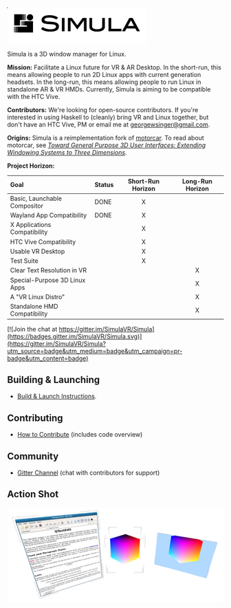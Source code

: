 ![Temporary Logo](./doc/TEMP_LOGO.png)

Simula is a 3D window manager for Linux. 

**Mission:** Facilitate a Linux future for VR & AR Desktop. In the short-run, this means allowing people to run 2D Linux apps with current generation headsets. In the long-run, this means allowing people to run Linux in standalone AR & VR HMDs. Currently, Simula is aiming to be compatible with the HTC Vive. 

**Contributors:** We're looking for open-source contributors. If you're interested in using Haskell to (cleanly) bring VR and Linux together, but don't have an HTC Vive, PM or email me at georgewsinger@gmail.com.

**Origins:** Simula is a reimplementation fork of [motorcar](https://github.com/evil0sheep/motorcar). To read about motorcar, see *[Toward General Purpose 3D User Interfaces: Extending Windowing Systems to Three Dimensions](https://github.com/evil0sheep/MastersThesis/blob/master/thesis.pdf?raw=true)*.

**Project Horizon:**

| Goal                          | Status           | Short-Run Horizon | Long-Run Horizon |
|:------------------------------|:-----------------|:-----------------:|:----------------:|
| Basic, Launchable Compositor  | DONE             |         X         |                  | 
| Wayland App Compatibility     | DONE             |         X         |                  |
| X Applications Compatibility  |                  |         X         |                  | 
| HTC Vive Compatibility        |                  |         X         |                  | 
| Usable VR Desktop             |                  |         X         |                  | 
| Test Suite                    |                  |         X         |                  | 
| Clear Text Resolution in VR   |                  |                   |        X         | 
| Special-Purpose 3D Linux Apps |                  |                   |        X         | 
| A "VR Linux Distro"           |                  |                   |        X         | 
| Standalone HMD Compatibility  |                  |                   |        X         | 

<!-- - TODO: Better logo -->
<!-- - TODO: continuous build status? -->


[![Join the chat at https://gitter.im/SimulaVR/Simula](https://badges.gitter.im/SimulaVR/Simula.svg)](https://gitter.im/SimulaVR/Simula?utm_source=badge&utm_medium=badge&utm_campaign=pr-badge&utm_content=badge)


## Building & Launching
- [Build & Launch Instructions](./BUILD.md).

## Contributing
- [How to Contribute](./CONTRIBUTING.md) (includes code overview)
<!-- - TODO: [Releases & Changelog](https://github.com/georgewsinger/SimulaHS/releases) -->

## Community
- [Gitter Channel](https://gitter.im/SimulaVR/Simula) (chat with contributors for support)
<!-- - TODO: [Simula Home]() -->

## Action Shot

![3 types of windows](./doc/3_types_of_windows.png)
